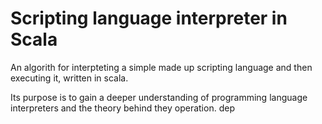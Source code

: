 # Scripting language interpreter in Scala
An algorith for interpteting a simple made up scripting language and then executing it, written in scala.

Its purpose is to gain a deeper understanding of programming language interpreters and the theory behind they operation.
dep
